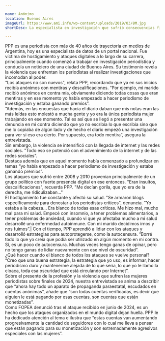 ```yaml
---

name: Anónimo
location: Buenos Aires
imageUrl: https://www.ami.info/wp-content/uploads/2019/03/8M.jpg
shortDesc: La especialista en investigación que sufrió consecuencias físicas y familiares por el hostigamiento

---
```


PPP es una periodista con más de 40 años de trayectoria en medios de Argentina, hoy es una especialista de datos de un portal nacional. Fue víctima de hostigamiento y ataques digitales a lo largo de su carrera, principalmente cuando comenzó a trabajar en investigación periodística y conducía un noticiero de una ciudad de Buenos Aires. Su testimonio revela la violencia que enfrentan los periodistas al realizar investigaciones que incomodan al poder.\
"Los ataques no son nuevos", relata PPP, recordando que ya en sus inicios recibía anónimos con mentiras y descalificaciones. “Por ejemplo, mi marido recibió anónimos en contra mía, obviamente diciendo todas cosas que eran mentiras y en ese momento yo había empezado a hacer periodismo de investigación y estaba ganando premios”.\
“Además, en las encuestas que hacía el diario daban que mis notas eran las más leídas esto molestó a mucha gente y yo era la única periodista mujer trabajando en ese momento. Tal es así que se llegó a presentar una denuncia en mi contra diciendo que yo no escribía lo que escribía sino que me lo copiaba de algún lado y de hecho el diario empezó una investigación para ver si eso era cierto. Por supuesto, era todo mentira”, asegura la entrevistada.\
Sin embargo, la violencia se intensificó con la llegada de internet y las redes sociales. "Todo eso se potenció con el advenimiento de la internet y de las redes sociales".\
Destaca además que en aquel momento había comenzado a profundizar en temas “yo había empezado a hacer periodismo de investigación y estaba ganando premios”. \
Los ataques que sufrió entre 2008 y 2010 provenían principalmente de un grupo político con fuerte presencia digital en ese entonces. "Eran insultos, descalificaciones", recuerda PPP. "Me decían gorila, que yo era de la derecha, me ridiculizaban…"\
El hostigamiento fue constante y afectó su salud. "Se armaron blogs específicamente para denostar a los periodistas críticos", denuncia. "Yo estaba a la cabeza... Era blanco de todas esas críticas. Me hizo mal, mucho mal para mi salud. Empecé con insomnio, a tener problemas alimentarios, a tener problemas de ansiedad, cuando vi que ya afectaba mucho a mi salud desarrollé una enfermedad autoinmune. Con mi marido decidimos irnos  y nos fuimos”.|
Con el tiempo, PPP aprendió a lidiar con los ataques y desarrolló estrategias para autoprotegerse, como la autocensura. “Borré todo lo que yo creía que podía ser utilizado en algún momento en mi contra. Sí, es un poco de autocensura. Muchas veces tengo ganas de opinar, pero no tengo ganas de lidiar nuevamente con ese nivel de oscuridad”.\
¿Qué hacer cuando el blanco de todos los ataques se vuelve personal? “Creo que una buena estrategia, la estrategia que yo uso, es informar, hacer periodismo duro y mantenerme alejada de lo que sería, lo que yo le llamo la cloaca, toda esa oscuridad que está circulando por Internet”.\
Sobre el presente de la profesión y la violencia que sufren las mujeres periodistas sobre finales de 2024, nuestra entrevistada se anima a describir que “ahora hay todo un aparato de propaganda paraestatal, escudados en cuentas anónimas”, añade que “son todas cuentas verificadas, es decir que alguien le está pagando por esas cuentas, son cuentas que están monetizadas”.\
Como FOPEA denunció tras el ataque recibido en junio de 2024, es un hecho que los ataques organizados en el mundo digital dejan huella. PPP le ha dedicado atención al tema e ilustra que “estas cuentas van aumentando progresivamente la cantidad de seguidores con lo cual me lleva a pensar que están pagando para su monetización y son extremadamente agresivos especiales con las mujeres”.


